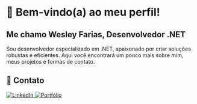 # 👋 Bem-vindo(a) ao meu perfil!  

## Me chamo Wesley Farias, Desenvolvedor .NET  

<p align="left">
  Sou desenvolvedor especializado em .NET, apaixonado por criar soluções robustas e eficientes. Aqui você encontrará um pouco mais sobre mim, meus projetos e formas de contato.
</p>

## 🚀 Contato  

<p align="left">
  <a href="https://www.linkedin.com/in/wesleymfarias/" title="LinkedIn">
    <img src="https://img.shields.io/badge/-Linkedin-0e76a8?style=flat-square&logo=Linkedin&logoColor=white&link=https://www.linkedin.com/in/wesleymfarias/" alt="LinkedIn"/>
  </a>
  
  <a href="https://wesleyfariasdev.github.io/portfolio/" title="Portfólio">
    <img src="https://img.shields.io/badge/-Portfólio-000?style=flat-square&logo=firefox-browser&logoColor=white&link=https://wesleyfariasdev.github.io/portfolio/" alt="Portfólio"/>
  </a>
</p>
